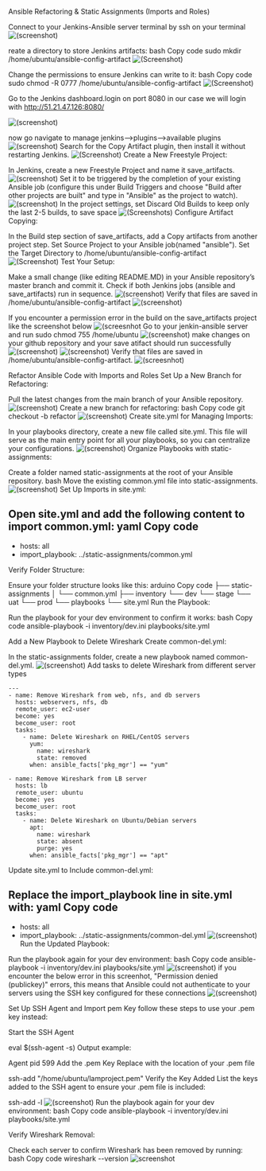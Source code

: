 Ansible Refactoring & Static Assignments (Imports and Roles)

Connect to your Jenkins-Ansible server terminal by ssh on your terminal
![(screenshot)](https://github.com/Prince-Tee/Ansible_Refactoring/blob/main/screenshot%20from%20my%20env/ssh%20into%20you%20jenkins%20server.png)

reate a directory to store Jenkins artifacts:
bash
Copy code
sudo mkdir /home/ubuntu/ansible-config-artifact
![(Screenshot)](https://github.com/Prince-Tee/Ansible_Refactoring/blob/main/screenshot%20from%20my%20env/create%20director%20and%20change%20permission.png)

Change the permissions to ensure Jenkins can write to it:
bash
Copy code
sudo chmod -R 0777 /home/ubuntu/ansible-config-artifact
![(Screenshot)](https://github.com/Prince-Tee/Ansible_Refactoring/blob/main/screenshot%20from%20my%20env/create%20director%20and%20change%20permission.png)

Go to the Jenkins dashboard.login on port 8080 in our case we will login with
http://51.21.47.126:8080/

![(screenshot)](https://github.com/Prince-Tee/Ansible_Refactoring/blob/main/screenshot%20from%20my%20env/go%20to%20your%20jenkins%20server.png)

now go navigate to manage jenkins-->plugins-->available plugins
![(screenshot)](https://github.com/Prince-Tee/Ansible_Refactoring/blob/main/screenshot%20from%20my%20env/available%20plugins.png)
Search for the Copy Artifact plugin, then install it without restarting Jenkins.
![(Screenshot)](https://github.com/Prince-Tee/Ansible_Refactoring/blob/main/screenshot%20from%20my%20env/install%20Copy%20Artifact%20without%20restarting.png)
Create a New Freestyle Project:

In Jenkins, create a new Freestyle Project and name it save_artifacts.
![(screenshot)](https://github.com/Prince-Tee/Ansible_Refactoring/blob/main/screenshot%20from%20my%20env/create%20a%20new%20freestyle%20project%20in%20jenkins.png)
Set it to be triggered by the completion of your existing Ansible job (configure this under Build Triggers and choose "Build after other projects are built" and type in "Ansible" as the project to watch).
![(screenshot)](https://github.com/Prince-Tee/Ansible_Refactoring/blob/main/screenshot%20from%20my%20env/buid%20triggers%20configurations.png)
In the project settings, set Discard Old Builds to keep only the last 2-5 builds, to save space
![(Screenshots)](https://github.com/Prince-Tee/Ansible_Refactoring/blob/main/screenshot%20from%20my%20env/set%20Discard%20Old%20Builds%20to%20keep%20only%20the%20last%202%205%20builds.png)
Configure Artifact Copying:

In the Build step section of save_artifacts, add a Copy artifacts from another project step.
Set Source Project to your Ansible job(named "ansible").
Set the Target Directory to /home/ubuntu/ansible-config-artifact
![(Screenshot)](https://github.com/Prince-Tee/Ansible_Refactoring/blob/main/screenshot%20from%20my%20env/buid%20steps%20configurations.png)
Test Your Setup:

Make a small change (like editing README.MD) in your Ansible repository’s master branch and commit it.
Check if both Jenkins jobs (ansible and save_artifacts) run in sequence.
![(screenshot)](https://github.com/Prince-Tee/Ansible_Refactoring/blob/main/screenshot%20from%20my%20env/jenkins%20and%20ansible%20run%20in%20sequence.png)
Verify that files are saved in /home/ubuntu/ansible-config-artifact
![(screenshot)](https://github.com/Prince-Tee/Ansible_Refactoring/blob/main/screenshot%20from%20my%20env/verify%20that%20artifacts%20are%20save%20on%20your%20jenkins%20server.png)

If you encounter a permission error in the build on the save_artifacts project like the screenshot below
![(screesnhot](https://github.com/Prince-Tee/Ansible_Refactoring/blob/main/screenshot%20from%20my%20env/error%20encountered%20in%20save%20atifacts.png)
Go to your jenkin-ansible server and run sudo chmod 755 /home/ubuntu
![(screenshot)](https://github.com/Prince-Tee/Ansible_Refactoring/blob/main/screenshot%20from%20my%20env/run%20chmod%20755%20home%20ubutu%20to%20solve%20error.png)
make changes on your github repository and your save atifact should run successfully
![(screenshot)](https://github.com/Prince-Tee/Ansible_Refactoring/blob/main/screenshot%20from%20my%20env/save%20artifact%20successfull.png)
![(screenshot)](https://github.com/Prince-Tee/Ansible_Refactoring/blob/main/screenshot%20from%20my%20env/save%20artifact%20successfull2.png)
Verify that files are saved in /home/ubuntu/ansible-config-artifact.
![(screesnhot)](https://github.com/Prince-Tee/Ansible_Refactoring/blob/main/screenshot%20from%20my%20env/verify%20that%20artifacts%20are%20save%20on%20your%20jenkins%20server.png)

Refactor Ansible Code with Imports and Roles
Set Up a New Branch for Refactoring:

Pull the latest changes from the main branch of your Ansible repository.
![(screenshot)](https://github.com/Prince-Tee/Ansible_Refactoring/blob/main/screenshot%20from%20my%20env/Pull%20the%20latest%20changes%20from%20the%20main%20branch%20of%20your%20Ansible%20repository.PNG)
Create a new branch for refactoring:
bash
Copy code
git checkout -b refactor
![(screenshot)](https://github.com/Prince-Tee/Ansible_Refactoring/blob/main/screenshot%20from%20my%20env/creating%20a%20new%20branch.PNG)
Create site.yml for Managing Imports:

In your playbooks directory, create a new file called site.yml.
This file will serve as the main entry point for all your playbooks, so you can centralize your configurations.
![(screenshot)](https://github.com/Prince-Tee/Ansible_Refactoring/blob/main/screenshot%20from%20my%20env/create%20the%20site%20yml.PNG)
Organize Playbooks with static-assignments:

Create a folder named static-assignments at the root of your Ansible repository.
bash
Move the existing common.yml file into static-assignments.
![(screenshot)](https://github.com/Prince-Tee/Ansible_Refactoring/blob/main/screenshot%20from%20my%20env/create%20the%20site%20yml.PNG)
Set Up Imports in site.yml:

Open site.yml and add the following content to import common.yml:
yaml
Copy code
---
- hosts: all
- import_playbook: ../static-assignments/common.yml

Verify Folder Structure:

Ensure your folder structure looks like this:
arduino
Copy code
├── static-assignments
│   └── common.yml
├── inventory
    └── dev
    └── stage
    └── uat
    └── prod
└── playbooks
    └── site.yml
Run the Playbook:

Run the playbook for your dev environment to confirm it works:
bash
Copy code
ansible-playbook -i inventory/dev.ini playbooks/site.yml
  
Add a New Playbook to Delete Wireshark
Create common-del.yml:

In the static-assignments folder, create a new playbook named common-del.yml.
![(screenshot)](https://github.com/Prince-Tee/Ansible_Refactoring/blob/main/screenshot%20from%20my%20env/create%20common%20del%20yml.PNG)
Add tasks to delete Wireshark from different server types
```
---
- name: Remove Wireshark from web, nfs, and db servers
  hosts: webservers, nfs, db
  remote_user: ec2-user
  become: yes
  become_user: root
  tasks:
    - name: Delete Wireshark on RHEL/CentOS servers
      yum:
        name: wireshark
        state: removed
      when: ansible_facts['pkg_mgr'] == "yum"

- name: Remove Wireshark from LB server
  hosts: lb
  remote_user: ubuntu
  become: yes
  become_user: root
  tasks:
    - name: Delete Wireshark on Ubuntu/Debian servers
      apt:
        name: wireshark
        state: absent
        purge: yes
      when: ansible_facts['pkg_mgr'] == "apt"
```
Update site.yml to Include common-del.yml:

Replace the import_playbook line in site.yml with:
yaml
Copy code
---
- hosts: all
- import_playbook: ../static-assignments/common-del.yml
![(screenshot)](https://github.com/Prince-Tee/Ansible_Refactoring/blob/main/screenshot%20from%20my%20env/update%20site%20yml%20file.PNG)
Run the Updated Playbook:

Run the playbook again for your dev environment:
bash
Copy code
ansible-playbook -i inventory/dev.ini playbooks/site.yml
![(screenshot](https://github.com/Prince-Tee/Ansible_Refactoring/blob/main/screenshot%20from%20my%20env/run%20your%20playbook.PNG))
if you encounter the below error in this screenhot,  "Permission denied (publickey)" errors, this means that Ansible could not authenticate to your servers using the SSH key configured for these connections
![(screenshot)](https://github.com/Prince-Tee/Ansible_Refactoring/blob/main/screenshot%20from%20my%20env/permission%20error%20encountered.PNG)

Set Up SSH Agent and Import pem Key
follow these steps to use your .pem key instead:

Start the SSH Agent

eval $(ssh-agent -s)
Output example:

Agent pid 599
Add the .pem Key
Replace <path-to-pem-file> with the location of your .pem file 

ssh-add "/home/ubuntu/lamproject.pem"
Verify the Key Added
List the keys added to the SSH agent to ensure your .pem file is included:

ssh-add -l
![(screenshot)](https://github.com/Prince-Tee/Ansible_Refactoring/blob/main/screenshot%20from%20my%20env/setting%20up%20ssh%20agent.PNG)
Run the playbook again for your dev environment:
bash
Copy code
ansible-playbook -i inventory/dev.ini playbooks/site.yml

Verify Wireshark Removal:

Check each server to confirm Wireshark has been removed by running:
bash
Copy code
wireshark --version
![screenshot](https://github.com/Prince-Tee/Ansible_Refactoring/blob/main/screenshot%20from%20my%20env/verify%20that%20wireshark%20is%20successfully%20deleted.PNG)